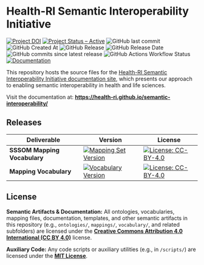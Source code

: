 # Health-RI Semantic Interoperability Initiative
[![Project DOI](https://zenodo.org/badge/DOI/10.5281/zenodo.16949640.svg)](https://doi.org/10.5281/zenodo.16949640)
[![Project Status – Active](https://www.repostatus.org/badges/latest/active.svg)](https://www.repostatus.org/#active)
![GitHub last commit](https://img.shields.io/github/last-commit/Health-RI/semantic-interoperability)
![GitHub Created At](https://img.shields.io/github/created-at/Health-RI/semantic-interoperability)
![GitHub Release](https://img.shields.io/github/v/release/Health-RI/semantic-interoperability)
![GitHub Release Date](https://img.shields.io/github/release-date/Health-RI/semantic-interoperability)
![GitHub commits since latest release](https://img.shields.io/github/commits-since/Health-RI/semantic-interoperability/latest)
![GitHub Actions Workflow Status](https://img.shields.io/github/actions/workflow/status/health-ri/semantic-interoperability/deploy.yml)
[![Documentation](https://img.shields.io/badge/Docs-Specification-blue.svg)](https://health-ri.github.io/semantic-interoperability/)

<!-- Ontology latest release -->
<!-- [![Ontology Version](https://img.shields.io/github/v/release/Health-RI/semantic-interoperability?filter=ontology-v*&sort=semver)](https://github.com/Health-RI/semantic-interoperability/releases?q=tag%3Aontology-) [![License: CC-BY-4.0](https://img.shields.io/badge/License-CC--BY--4.0-blue.svg)](https://creativecommons.org/licenses/by/4.0/)
-->

This repository hosts the source files for the [Health-RI Semantic Interoperability Initiative documentation site](https://health-ri.github.io/semantic-interoperability/), which presents our approach to enabling semantic interoperability in health and life sciences.

Visit the documentation at: **<https://health-ri.github.io/semantic-interoperability/>**

## Releases

| Deliverable                  | Version                                                                                                                                                                                                                    | License                                                                                                                          |
| ---------------------------- | -------------------------------------------------------------------------------------------------------------------------------------------------------------------------------------------------------------------------- | -------------------------------------------------------------------------------------------------------------------------------- |
| **SSSOM Mapping Vocabulary** | [![Mapping Set Version](https://img.shields.io/github/v/release/Health-RI/semantic-interoperability?filter=mappings-v*&sort=semver)](https://github.com/Health-RI/semantic-interoperability/releases?q=tag%3Amappings-)    | [![License: CC-BY-4.0](https://img.shields.io/badge/License-CC--BY--4.0-blue.svg)](https://creativecommons.org/licenses/by/4.0/) |
| **Mapping Vocabulary**       | [![Vocabulary Version](https://img.shields.io/github/v/release/Health-RI/semantic-interoperability?filter=vocabulary-v*&sort=semver)](https://github.com/Health-RI/semantic-interoperability/releases?q=tag%3Avocabulary-) | [![License: CC-BY-4.0](https://img.shields.io/badge/License-CC--BY--4.0-blue.svg)](https://creativecommons.org/licenses/by/4.0/) |

## License

**Semantic Artifacts & Documentation:** All ontologies, vocabularies, mapping files, documentation, templates, and other semantic artifacts in this repository (e.g., `ontologies/`, `mappings/`, `vocabulary/`, and related subfolders) are licensed under the [**Creative Commons Attribution 4.0 International (CC BY 4.0)**](https://creativecommons.org/licenses/by/4.0/) license.

**Auxiliary Code:** Any code scripts or auxiliary utilities (e.g., in `/scripts/`) are licensed under the [**MIT License**](https://spdx.org/licenses/MIT.html).
